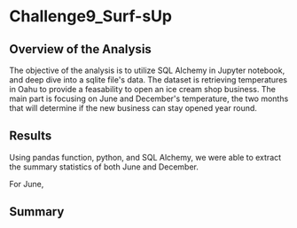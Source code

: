 # Challenge9_Surf-sUp

## Overview of the Analysis
The objective of the analysis is to utilize SQL Alchemy in Jupyter notebook, and deep dive into a sqlite file's data. 
The dataset is retrieving temperatures in Oahu to provide a feasability to open an ice cream shop business. The main part is focusing on June and December's temperature, the two months that will determine if the new business can stay opened year round. 

## Results
Using pandas function, python, and SQL Alchemy, we were able to extract the summary statistics of both June and December.

For June, 


## Summary

